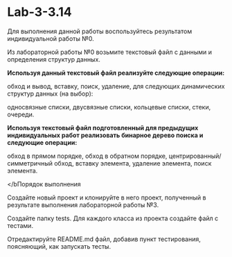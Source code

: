 # Lab-3-3.14

Для выполнения данной работы воспользуйтесь результатом индивидуальной работы №0.

Из лабораторной работы №0 возьмите текстовый файл с данными и определения структур данных.

<b>Используя данный текстовый файл реализуйте следующие операции:</b>

обход и вывод,
вставку,
поиск,
удаление,
для следующих динамических структур данных (на выбор):

односвязные списки,
двусвязные списки,
кольцевые списки,
стеки,
очереди.

<b>Используя текстовый файл подготовленный для предыдущих индивидуальных работ реализовать бинарное дерево поиска и следующие операции:</b>

обход в прямом порядке,
обход в обратном порядке,
центрированный/симметричный обход,
вставку элемента,
удаление элемента,
поиск элемента.

</bПорядок выполнения</b>

Создайте новый проект и клонируйте в него проект, полученный в результате выполнения лабораторной работы №3.

Создайте папку tests. Для каждого класса из проекта создайте файл с тестами.

Отредактируйте README.md файл, добавив пункт тестирования, поясняющий, как запускать тесты.

